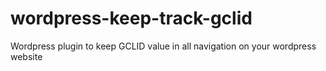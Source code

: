 # wordpress-keep-track-gclid
Wordpress plugin to keep GCLID value in all navigation on your wordpress website

